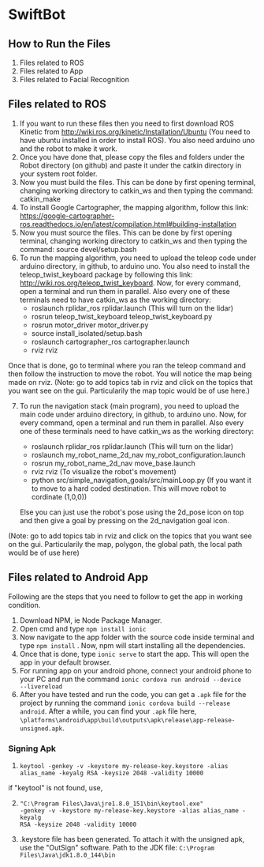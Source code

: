 # SwiftBot
 ## How to Run the Files
 1) Files related to ROS
 2) Files related to App
 3) Files related to Facial Recognition
   ## Files related to ROS
   1) If you want to run these files then you need to first download ROS Kinetic from http://wiki.ros.org/kinetic/Installation/Ubuntu (You need to have ubuntu installed in order to install ROS). You also need arduino uno and the robot to make it work.
   2) Once you have done that, please copy the files and folders under the Robot directory (on github) and paste it under the catkin directory in your system root folder.
   3) Now you must build the files. This can be done by first opening terminal, changing working directory to catkin_ws and then typing the command: catkin_make
   4) To install Google Cartographer, the mapping algorithm, follow this link: https://google-cartographer-ros.readthedocs.io/en/latest/compilation.html#building-installation
   5) Now you must source the files. This can be done by first opening terminal, changing working directory to catkin_ws and then typing the command: source devel/setup.bash
   6) To run the mapping algorithm, you need to upload the teleop code under arduino directory, in github, to arduino uno. You also need to install the teleop_twist_keyboard package by following this link: http://wiki.ros.org/teleop_twist_keyboard. Now, for every command, open a terminal and run them in parallel. Also every one of these terminals need to have catkin_ws as the working directory:
       - roslaunch rplidar_ros rplidar.launch               (This will turn on the lidar)
       - rosrun teleop_twist_keyboard teleop_twist_keyboard.py
       - rosrun motor_driver motor_driver.py
       - source install_isolated/setup.bash
       - roslaunch cartographer_ros cartographer.launch
       - rviz rviz
   
   Once that is done, go to terminal where you ran the teleop command and then follow the instruction to move the robot. You will notice the map being made on rviz. (Note: go to add topics tab in rviz and click on the topics that you want see on the gui. Particularily the map topic would be of use here.)
   
   7) To run the navigation stack (main program), you need to upload the main code under arduino directory, in github, to arduino uno. Now, for every command, open a terminal and run them in parallel. Also every one of these terminals need to have catkin_ws as the working directory:
       - roslaunch rplidar_ros rplidar.launch               (This will turn on the lidar)
       - roslaunch my_robot_name_2d_nav my_robot_configuration.launch 
       - rosrun my_robot_name_2d_nav move_base.launch
       - rviz rviz                                          (To visualize the robot's movement)
       - python src/simple_navigation_goals/src/mainLoop.py  (If you want it to move to a hard coded destination. This will move robot to cordinate (1,0,0))
       
       Else you can just use the robot's pose using the 2d_pose icon on top and then give a goal by pressing on the 2d_navigation goal icon.
       
   (Note: go to add topics tab in rviz and click on the topics that you want see on the gui. Particularily the map, polygon, the global path, the local path would be of use here)
       
 ## Files related to Android App   
 
 Following are the steps that you need to follow to get the app in working condition.

 1) Download NPM, ie Node Package Manager.
 2) Open cmd and type ```npm install ionic```
 3) Now navigate to the app folder with the source code inside terminal and type ```npm install``` . Now, npm will start installing all the dependencies. 
 4) Once that is done, type ```ionic serve``` to start the app. This will open the app in your default browser.
 5) For running app on your android phone, connect your android phone to your PC and run the command <code>ionic cordova run android --device --livereload</code>
 6) After you have tested and run the code, you can get a <code>.apk</code> file for the project by running the command <code>ionic cordova build --release android</code>. After a while, you can find your <code>.apk</code> file here,
<code>\platforms\android\app\build\outputs\apk\release\app-release-unsigned.apk</code>.

### Signing Apk

1) <code>keytool -genkey -v -keystore my-release-key.keystore -alias alias_name -keyalg RSA -keysize 2048 -validity 10000</code>

if "keytool" is not found, use,

2) <code>"C:\Program Files\Java\jre1.8.0_151\bin\keytool.exe" -genkey -v -keystore my-release-key.keystore -alias alias_name -keyalg RSA -keysize 2048 -validity 10000</code>

3) .keystore file has been generated. To attach it with the unsigned apk, use the "OutSign" software. Path to the JDK file: <code>C:\Program Files\Java\jdk1.8.0_144\bin</code>
